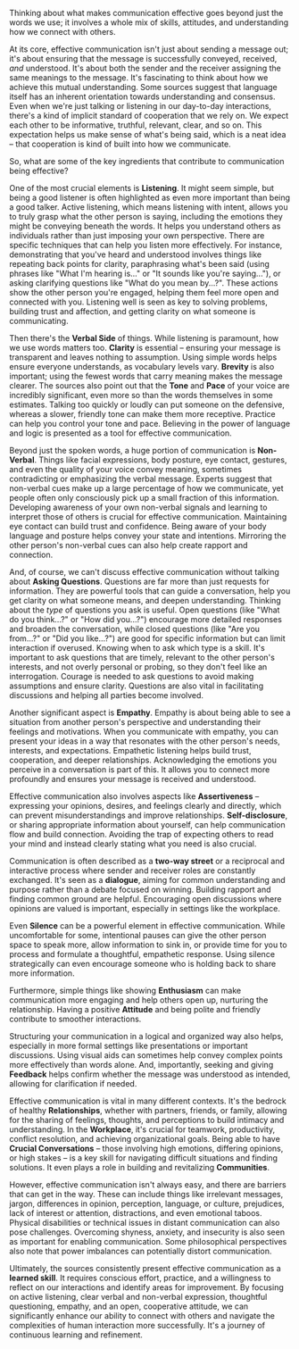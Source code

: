 Thinking about what makes communication effective goes beyond just the words we use; it involves a whole mix of skills, attitudes, and understanding how we connect with others.

At its core, effective communication isn't just about sending a message out; it's about ensuring that the message is successfully conveyed, received, _and_ understood. It's about both the sender and the receiver assigning the same meanings to the message. It's fascinating to think about how we achieve this mutual understanding. Some sources suggest that language itself has an inherent orientation towards understanding and consensus. Even when we're just talking or listening in our day-to-day interactions, there's a kind of implicit standard of cooperation that we rely on. We expect each other to be informative, truthful, relevant, clear, and so on. This expectation helps us make sense of what's being said, which is a neat idea – that cooperation is kind of built into how we communicate.

So, what are some of the key ingredients that contribute to communication being effective?

One of the most crucial elements is **Listening**. It might seem simple, but being a good listener is often highlighted as even more important than being a good talker. Active listening, which means listening with intent, allows you to truly grasp what the other person is saying, including the emotions they might be conveying beneath the words. It helps you understand others as individuals rather than just imposing your own perspective. There are specific techniques that can help you listen more effectively. For instance, demonstrating that you've heard and understood involves things like repeating back points for clarity, paraphrasing what's been said (using phrases like "What I'm hearing is..." or "It sounds like you're saying..."), or asking clarifying questions like "What do you mean by...?". These actions show the other person you're engaged, helping them feel more open and connected with you. Listening well is seen as key to solving problems, building trust and affection, and getting clarity on what someone is communicating.

Then there's the **Verbal Side** of things. While listening is paramount, how we use words matters too. **Clarity** is essential – ensuring your message is transparent and leaves nothing to assumption. Using simple words helps ensure everyone understands, as vocabulary levels vary. **Brevity** is also important; using the fewest words that carry meaning makes the message clearer. The sources also point out that the **Tone** and **Pace** of your voice are incredibly significant, even more so than the words themselves in some estimates. Talking too quickly or loudly can put someone on the defensive, whereas a slower, friendly tone can make them more receptive. Practice can help you control your tone and pace. Believing in the power of language and logic is presented as a tool for effective communication.

Beyond just the spoken words, a huge portion of communication is **Non-Verbal**. Things like facial expressions, body posture, eye contact, gestures, and even the quality of your voice convey meaning, sometimes contradicting or emphasizing the verbal message. Experts suggest that non-verbal cues make up a large percentage of how we communicate, yet people often only consciously pick up a small fraction of this information. Developing awareness of your own non-verbal signals and learning to interpret those of others is crucial for effective communication. Maintaining eye contact can build trust and confidence. Being aware of your body language and posture helps convey your state and intentions. Mirroring the other person's non-verbal cues can also help create rapport and connection.

And, of course, we can't discuss effective communication without talking about **Asking Questions**. Questions are far more than just requests for information. They are powerful tools that can guide a conversation, help you get clarity on what someone means, and deepen understanding. Thinking about the _type_ of questions you ask is useful. Open questions (like "What do you think...?" or "How did you...?") encourage more detailed responses and broaden the conversation, while closed questions (like "Are you from...?" or "Did you like...?") are good for specific information but can limit interaction if overused. Knowing when to ask which type is a skill. It's important to ask questions that are timely, relevant to the other person's interests, and not overly personal or probing, so they don't feel like an interrogation. Courage is needed to ask questions to avoid making assumptions and ensure clarity. Questions are also vital in facilitating discussions and helping all parties become involved.

Another significant aspect is **Empathy**. Empathy is about being able to see a situation from another person's perspective and understanding their feelings and motivations. When you communicate with empathy, you can present your ideas in a way that resonates with the other person's needs, interests, and expectations. Empathetic listening helps build trust, cooperation, and deeper relationships. Acknowledging the emotions you perceive in a conversation is part of this. It allows you to connect more profoundly and ensures your message is received and understood.

Effective communication also involves aspects like **Assertiveness** – expressing your opinions, desires, and feelings clearly and directly, which can prevent misunderstandings and improve relationships. **Self-disclosure**, or sharing appropriate information about yourself, can help communication flow and build connection. Avoiding the trap of expecting others to read your mind and instead clearly stating what you need is also crucial.

Communication is often described as a **two-way street** or a reciprocal and interactive process where sender and receiver roles are constantly exchanged. It's seen as a **dialogue**, aiming for common understanding and purpose rather than a debate focused on winning. Building rapport and finding common ground are helpful. Encouraging open discussions where opinions are valued is important, especially in settings like the workplace.

Even **Silence** can be a powerful element in effective communication. While uncomfortable for some, intentional pauses can give the other person space to speak more, allow information to sink in, or provide time for you to process and formulate a thoughtful, empathetic response. Using silence strategically can even encourage someone who is holding back to share more information.

Furthermore, simple things like showing **Enthusiasm** can make communication more engaging and help others open up, nurturing the relationship. Having a positive **Attitude** and being polite and friendly contribute to smoother interactions.

Structuring your communication in a logical and organized way also helps, especially in more formal settings like presentations or important discussions. Using visual aids can sometimes help convey complex points more effectively than words alone. And, importantly, seeking and giving **Feedback** helps confirm whether the message was understood as intended, allowing for clarification if needed.

Effective communication is vital in many different contexts. It's the bedrock of healthy **Relationships**, whether with partners, friends, or family, allowing for the sharing of feelings, thoughts, and perceptions to build intimacy and understanding. In the **Workplace**, it's crucial for teamwork, productivity, conflict resolution, and achieving organizational goals. Being able to have **Crucial Conversations** – those involving high emotions, differing opinions, or high stakes – is a key skill for navigating difficult situations and finding solutions. It even plays a role in building and revitalizing **Communities**.

However, effective communication isn't always easy, and there are barriers that can get in the way. These can include things like irrelevant messages, jargon, differences in opinion, perception, language, or culture, prejudices, lack of interest or attention, distractions, and even emotional taboos. Physical disabilities or technical issues in distant communication can also pose challenges. Overcoming shyness, anxiety, and insecurity is also seen as important for enabling communication. Some philosophical perspectives also note that power imbalances can potentially distort communication.

Ultimately, the sources consistently present effective communication as a **learned skill**. It requires conscious effort, practice, and a willingness to reflect on our interactions and identify areas for improvement. By focusing on active listening, clear verbal and non-verbal expression, thoughtful questioning, empathy, and an open, cooperative attitude, we can significantly enhance our ability to connect with others and navigate the complexities of human interaction more successfully. It's a journey of continuous learning and refinement.